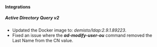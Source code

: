 
#### Integrations

##### Active Directory Query v2
- Updated the Docker image to: *demisto/ldap:2.9.1.89223*.
- Fixed an issue where the ***ad-modify-user-ou*** command removed the Last Name from the CN value.